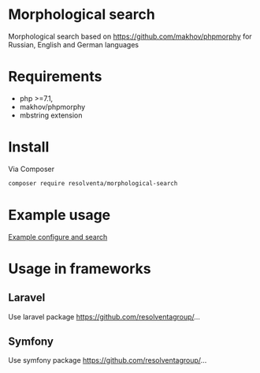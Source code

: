 # Morphological search
Morphological search based on https://github.com/makhov/phpmorphy for Russian, English and German languages

# Requirements
* php >=7.1,
* makhov/phpmorphy
* mbstring extension

# Install
Via Composer
```sh
composer require resolventa/morphological-search
```

# Example usage
[Example configure and search](https://github.com/ResolventaGroup/morphological-search/blob/master/examples/example.md)

# Usage in frameworks
## Laravel
Use laravel package https://github.com/resolventagroup/...
## Symfony
Use symfony package https://github.com/resolventagroup/...
